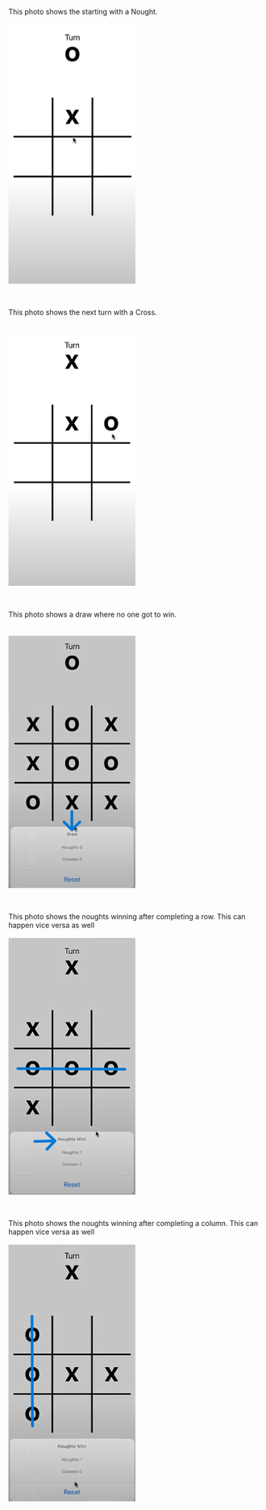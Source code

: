 
This photo shows the starting with a Nought.
<br>  
<img src="https://github.com/suma-iya/TicTacToe_iOSapp/blob/main/images/image1.png" height = 50% width="50%" />

<br>

This photo shows the next turn with a Cross.  
<br>  
<img src="https://github.com/suma-iya/TicTacToe_iOSapp/blob/main/images/image2.png" width="50%" />

<br>


This photo shows a draw where no one got to win.  
<br>  
<img src="https://github.com/suma-iya/TicTacToe_iOSapp/blob/main/images/image4.png" width="50%" />

<br>

This photo shows the noughts winning after completing a row. This can happen vice versa as well
<br>  
<img src="https://github.com/suma-iya/TicTacToe_iOSapp/blob/main/images/iamge3.png" width="50%" />

<br>


This photo shows the noughts winning after completing a column. This can happen vice versa as well
<br>  
<img src="https://github.com/suma-iya/TicTacToe_iOSapp/blob/main/images/image5.png" width="50%" />
